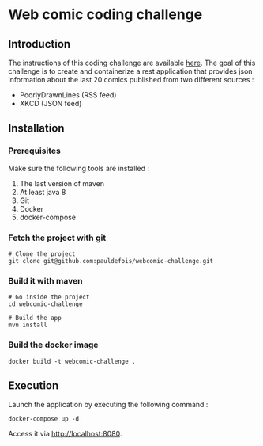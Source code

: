 # Web comic coding challenge
## Introduction
The instructions of this coding challenge are available [here](https://www.notion.so/Coding-challenge-f9c8f64da34e4d1998298ca2b579effa).
The goal of this challenge is to create and containerize a rest application that provides json information about the last 20 comics published from two different sources :
* PoorlyDrawnLines (RSS feed)
* XKCD (JSON feed)
## Installation
### Prerequisites
Make sure the following tools are installed :
1. The last version of maven
2. At least java 8
3. Git 
4. Docker
5. docker-compose
### Fetch the project with git
```shell script
# Clone the project
git clone git@github.com:pauldefois/webcomic-challenge.git
```
### Build it with maven
```shell script
# Go inside the project
cd webcomic-challenge

# Build the app
mvn install
```
### Build the docker image
```shell script
docker build -t webcomic-challenge .
```
## Execution
Launch the application by executing the following command :
```shell script
docker-compose up -d
```
Access it via [http://localhost:8080](http://localhost:8080).
